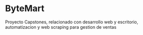 # ByteMart
Proyecto Capstones, relacionado con desarrollo web y escritorio, automatizacion y web scraping para gestion de ventas
